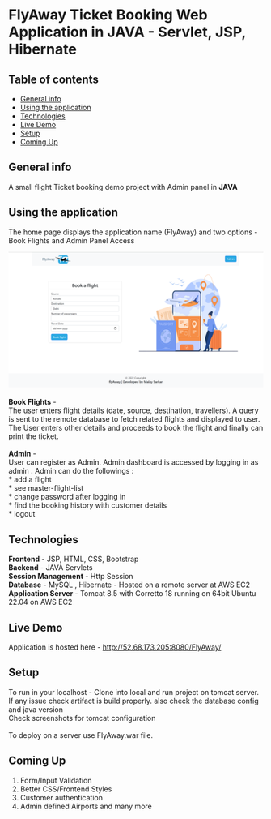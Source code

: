 # FlyAway Ticket Booking Web Application in JAVA - Servlet, JSP, Hibernate
## Table of contents
* [General info](#general-info)
* [Using the application](#using-the-application)
* [Technologies](#technologies)
* [Live Demo](#Live-Demo)
* [Setup](#setup)
* [Coming Up](#coming-up)

## General info
A small flight Ticket booking demo project with Admin panel in <b>JAVA</b> 

## Using the application
The home page displays the application name (FlyAway) and two options - Book Flights and Admin Panel Access

<img width="720" alt="flyaway-screenshot-homepage" src="Screenshots/home.png">
<br><br>
<b>Book Flights</b>  - <br>
The user enters flight details (date, source, destination, travellers). 
A query is sent to the remote database to fetch related flights and displayed to user.
The User enters other details and proceeds to book the flight and finally can print the ticket.
<br><br>
<b>Admin</b>  - <br>
User can register as Admin.
Admin dashboard is accessed by logging in as admin .
Admin can do the followings : <br>
  * add a flight <br>
  * see master-flight-list<br>
  * change password after logging in<br>
  * find the booking history with customer details<br>
  * logout<br>

## Technologies
<b>Frontend</b> - JSP, HTML, CSS, Bootstrap <br>
<b>Backend</b> - JAVA Servlets <br>
<b>Session Management</b> - Http Session <br>
<b>Database</b> - MySQL , Hibernate - Hosted on a remote server at AWS EC2 <br>
<b>Application Server</b>  - Tomcat 8.5 with Corretto 18 running on 64bit Ubuntu 22.04 on AWS EC2 <br>

## Live Demo
Application is hosted here - http://52.68.173.205:8080/FlyAway/

## Setup
To run in your localhost - Clone into local and run project on tomcat server. If any issue check artifact is build properly. also check the database config and java version
<br>
Check screenshots for tomcat configuration
<br><br>
To deploy on a server use FlyAway.war file.

## Coming Up
1. Form/Input Validation
2. Better CSS/Frontend Styles
3. Customer authentication
3. Admin defined Airports and many more

